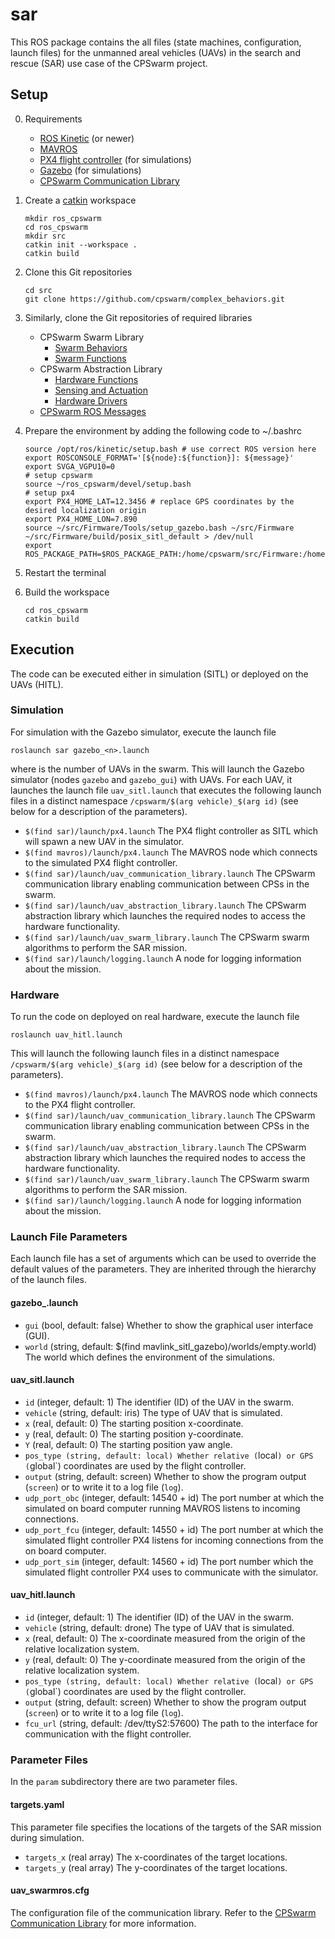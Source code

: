 # sar

This ROS package contains the all files (state machines, configuration, launch files) for the unmanned areal vehicles (UAVs) in the search and rescue (SAR) use case of the CPSwarm project.

## Setup
0. Requirements
   * [ROS Kinetic](http://wiki.ros.org/kinetic/Installation) (or newer)
   * [MAVROS](http://wiki.ros.org/mavros)
   * [PX4 flight controller](https://github.com/PX4/Firmware) (for simulations)
   * [Gazebo](http://wiki.ros.org/gazebo_ros_pkgs) (for simulations)
   * [CPSwarm Communication Library](https://github.com/cpswarm/swarmio)
1. Create a [catkin](http://wiki.ros.org/catkin/workspaces) workspace
   ```
   mkdir ros_cpswarm
   cd ros_cpswarm
   mkdir src
   catkin init --workspace .
   catkin build
   ```
2. Clone this Git repositories
   ```
   cd src
   git clone https://github.com/cpswarm/complex_behaviors.git
   ```
3. Similarly, clone the Git repositories of required libraries
   * CPSwarm Swarm Library
     * [Swarm Behaviors](https://github.com/cpswarm/swarm_behaviors)
     * [Swarm Functions](https://github.com/cpswarm/swarm_functions)
   * CPSwarm Abstraction Library
     * [Hardware Functions](https://github.com/cpswarm/hardware_functions)
     * [Sensing and Actuation](https://github.com/cpswarm/sensing_actuation)
     * [Hardware Drivers](https://github.com/cpswarm/hardware_drivers)
   * [CPSwarm ROS Messages](https://github.com/cpswarm/cpswarm_msgs)

3. Prepare the environment by adding the following code to ~/.bashrc
   ```
   source /opt/ros/kinetic/setup.bash # use correct ROS version here
   export ROSCONSOLE_FORMAT='[${node}:${function}]: ${message}'
   export SVGA_VGPU10=0
   # setup cpswarm
   source ~/ros_cpswarm/devel/setup.bash
   # setup px4
   export PX4_HOME_LAT=12.3456 # replace GPS coordinates by the desired localization origin
   export PX4_HOME_LON=7.890
   source ~/src/Firmware/Tools/setup_gazebo.bash ~/src/Firmware ~/src/Firmware/build/posix_sitl_default > /dev/null
   export ROS_PACKAGE_PATH=$ROS_PACKAGE_PATH:/home/cpswarm/src/Firmware:/home/cpswarm/src/Firmware/Tools/sitl_gazebo
   ```
4. Restart the terminal
5. Build the workspace
   ```
   cd ros_cpswarm
   catkin build
   ```

## Execution
The code can be executed either in simulation (SITL) or deployed on the UAVs (HITL).

### Simulation
For simulation with the Gazebo simulator, execute the launch file
```
roslaunch sar gazebo_<n>.launch
```
where <n> is the number of UAVs in the swarm. This will launch the Gazebo simulator (nodes `gazebo` and `gazebo_gui`) with <n> UAVs. For each UAV, it launches the launch file `uav_sitl.launch` that executes the following launch files in a distinct namespace `/cpswarm/$(arg vehicle)_$(arg id)` (see below for a description of the parameters).
* `$(find sar)/launch/px4.launch`
  The PX4 flight controller as SITL which will spawn a new UAV in the simulator.
* `$(find mavros)/launch/px4.launch`
  The MAVROS node which connects to the simulated PX4 flight controller.
* `$(find sar)/launch/uav_communication_library.launch`
  The CPSwarm communication library enabling communication between CPSs in the swarm.
* `$(find sar)/launch/uav_abstraction_library.launch`
  The CPSwarm abstraction library which launches the required nodes to access the hardware functionality.
* `$(find sar)/launch/uav_swarm_library.launch`
  The CPSwarm swarm algorithms to perform the SAR mission.
* `$(find sar)/launch/logging.launch`
  A node for logging information about the mission.

### Hardware
To run the code on deployed on real hardware, execute the launch file
```
roslaunch uav_hitl.launch
```
This will launch the following launch files in a distinct namespace `/cpswarm/$(arg vehicle)_$(arg id)` (see below for a description of the parameters).
* `$(find mavros)/launch/px4.launch`
  The MAVROS node which connects to the PX4 flight controller.
* `$(find sar)/launch/uav_communication_library.launch`
  The CPSwarm communication library enabling communication between CPSs in the swarm.
* `$(find sar)/launch/uav_abstraction_library.launch`
  The CPSwarm abstraction library which launches the required nodes to access the hardware functionality.
* `$(find sar)/launch/uav_swarm_library.launch`
  The CPSwarm swarm algorithms to perform the SAR mission.
* `$(find sar)/launch/logging.launch`
  A node for logging information about the mission.

### Launch File Parameters
Each launch file has a set of arguments which can be used to override the default values of the parameters. They are inherited through the hierarchy of the launch files.

#### gazebo_<n>.launch
* `gui` (bool, default: false)
  Whether to show the graphical user interface (GUI).
* `world` (string, default: $(find mavlink_sitl_gazebo)/worlds/empty.world)
  The world which defines the environment of the simulations.

#### uav_sitl.launch
* `id` (integer, default: 1)
  The identifier (ID) of the UAV in the swarm.
* `vehicle` (string, default: iris)
  The type of UAV that is simulated.
* `x` (real, default: 0)
  The starting position x-coordinate.
* `y` (real, default: 0)
  The starting position y-coordinate.
* `Y` (real, default: 0)
  The starting position yaw angle.
* `pos_type (string, default: local)
  Whether relative (`local`) or GPS (`global`) coordinates are used by the flight controller.
* `output` (string, default: screen)
  Whether to show the program output (`screen`) or to write it to a log file (`log`).
* `udp_port_obc` (integer, default: 14540 + id)
  The port number at which the simulated on board computer running MAVROS listens to incoming connections.
* `udp_port_fcu` (integer, default: 14550 + id)
  The port number at which the simulated flight controller PX4 listens for incoming connections from the on board computer.
* `udp_port_sim` (integer, default: 14560 + id)
  The port number which the simulated flight controller PX4 uses to communicate with the simulator.

#### uav_hitl.launch
* `id` (integer, default: 1)
  The identifier (ID) of the UAV in the swarm.
* `vehicle` (string, default: drone)
  The type of UAV that is simulated.
* `x` (real, default: 0)
  The x-coordinate measured from the origin of the relative localization system.
* `y` (real, default: 0)
  The y-coordinate measured from the origin of the relative localization system.
* `pos_type (string, default: local)
  Whether relative (`local`) or GPS (`global`) coordinates are used by the flight controller.
* `output` (string, default: screen)
  Whether to show the program output (`screen`) or to write it to a log file (`log`).
* `fcu_url` (string, default: /dev/ttyS2:57600)
  The path to the interface for communication with the flight controller.

### Parameter Files
In the `param` subdirectory there are two parameter files.

#### targets.yaml
This parameter file specifies the locations of the targets of the SAR mission during simulation.
* `targets_x` (real array)
  The x-coordinates of the target locations.
* `targets_y` (real array)
  The y-coordinates of the target locations.

#### uav_swarmros.cfg
The configuration file of the communication library. Refer to the [CPSwarm Communication Library](https://github.com/cpswarm/swarmio) for more information.
